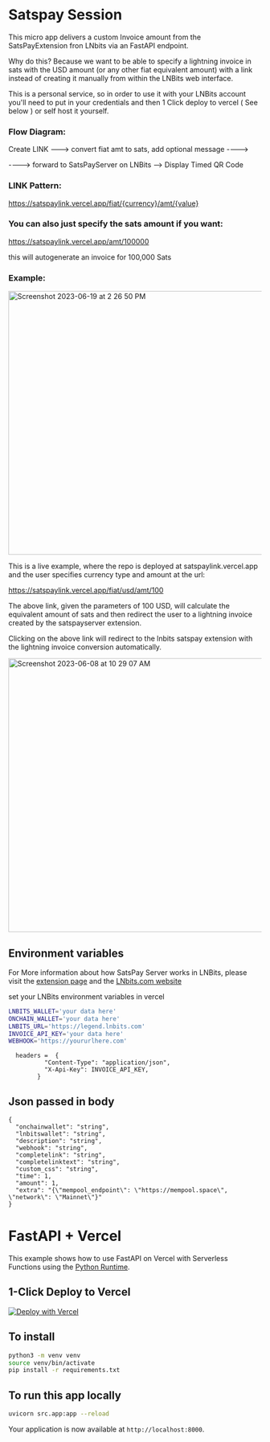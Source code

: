 # Satspay Session

This micro app delivers a custom Invoice amount from the SatsPayExtension fron LNbits via an FastAPI endpoint.

Why do this? Because we want to be able to specify a lightning invoice in sats with the USD amount (or any other fiat equivalent amount) with a link instead of creating it manually from within the LNBits web interface. 

This is a personal service, so in order to use it with your LNBits account you'll need to put in your credentials and then 1 Click deploy to vercel ( See below ) or self host it yourself.

### Flow Diagram:

Create LINK ---> convert fiat amt to sats, add optional message  ----> 

----> forward to SatsPayServer on LNBits --> Display Timed QR Code

### LINK Pattern:

https://satspaylink.vercel.app/fiat/{currency}/amt/{value}

### You can also just specify the sats amount if you want: 

https://satspaylink.vercel.app/amt/100000

this will autogenerate an invoice for 100,000 Sats 


### Example: 

<img width="525" alt="Screenshot 2023-06-19 at 2 26 50 PM" src="https://github.com/lightningames/satspaysession/assets/73979971/661cdc20-417d-472b-8870-e5f4898ee518">


This is a live example, where the repo is deployed at satspaylink.vercel.app and the user specifies currency type and amount at the url: 

https://satspaylink.vercel.app/fiat/usd/amt/100 

The above link, given the parameters of 100 USD, will calculate the equivalent amount of sats and 
then redirect the user to a lightning invoice created by the satspayserver extension.

Clicking on the above link will redirect to the lnbits satspay extension with the lightning invoice conversion automatically. 

<img width="545" alt="Screenshot 2023-06-08 at 10 29 07 AM" src="https://github.com/bitkarrot/satspaysession/assets/73979971/e958e4a7-779c-443d-82cf-842ad181eb86">

## Environment variables

For More information about how SatsPay Server works in LNBits, please visit the [extension page](https://github.com/lnbits/satspay)
and the [LNbits.com website](https://lnbits.com)

set your LNBits environment variables in vercel

```sh
LNBITS_WALLET='your data here'
ONCHAIN_WALLET='your data here'
LNBITS_URL='https://legend.lnbits.com'
INVOICE_API_KEY='your data here'
WEBHOOK='https://yoururlhere.com'
```

```
  headers =  {
          "Content-Type": "application/json",
          "X-Api-Key": INVOICE_API_KEY,
        }
```

## Json passed in body 
```
{
  "onchainwallet": "string",
  "lnbitswallet": "string",
  "description": "string",
  "webhook": "string",
  "completelink": "string",
  "completelinktext": "string",
  "custom_css": "string",
  "time": 1,
  "amount": 1,
  "extra": "{\"mempool_endpoint\": \"https://mempool.space\", \"network\": \"Mainnet\"}"
}
```


# FastAPI + Vercel

This example shows how to use FastAPI on Vercel with Serverless Functions using the [Python Runtime](https://vercel.com/docs/concepts/functions/serverless-functions/runtimes/python).

## 1-Click Deploy to Vercel 

[![Deploy with Vercel](https://vercel.com/button)](https://vercel.com/new/clone?repository-url=https%3A%2F%2Fgithub.com%2Fbitkarrot%2Fsatspaysession&env=LNBITS_WALLET,ONCHAIN_WALLET,LNBITS_URL,WEBHOOK,INVOICE_API_KEY)


## To install

```sh
python3 -m venv venv 
source venv/bin/activate
pip install -r requirements.txt
```

## To run this app locally

```sh
uvicorn src.app:app --reload
```

Your application is now available at `http://localhost:8000`.
